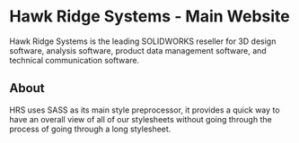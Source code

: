 Hawk Ridge Systems - Main Website
========
Hawk Ridge Systems is the leading SOLIDWORKS reseller for 3D design software, analysis software, product data management software, and technical communication software.

About
----
HRS uses SASS as its main style preprocessor, it provides a quick way to have an overall view of all of our stylesheets without going through the process of going through a long stylesheet. 
